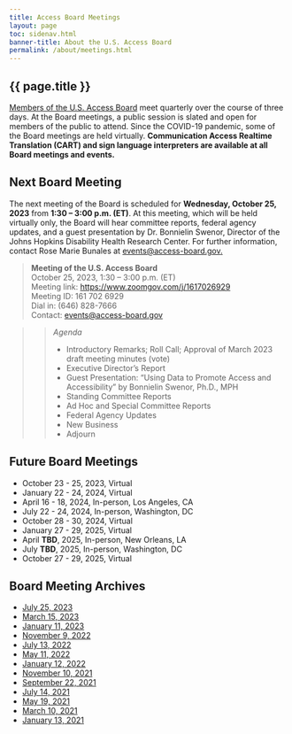 ```yaml
---
title: Access Board Meetings
layout: page
toc: sidenav.html
banner-title: About the U.S. Access Board
permalink: /about/meetings.html
---
```


## {{ page.title }}

[Members of the U.S. Access Board](https://www.access-board.gov/about/board-members/) meet quarterly over the course of three days. At the Board meetings, a public session is slated and open for members of the public to attend. Since the COVID-19 pandemic, some of the Board meetings are held virtually. **Communication Access Realtime Translation (CART) and sign language interpreters are available at all Board meetings and events.** 

## Next Board Meeting

The next meeting of the Board is scheduled for **Wednesday, October 25, 2023** from **1:30 – 3:00 p.m. (ET)**.  At this meeting, which will be held virtually only, the Board will hear committee reports, federal agency updates, and a guest presentation by Dr. Bonnielin Swenor, Director of the Johns Hopkins Disability Health Research Center. For further information, contact Rose Marie Bunales at [events@access-board.gov.](mailto:events@access-board.gov)  

> **Meeting of the U.S. Access Board**  \
> October 25, 2023, 1:30 – 3:00 p.m. (ET) \
> Meeting link: <https://www.zoomgov.com/j/1617026929> \
> Meeting ID: 161 702 6929 \
> Dial in: (646) 828-7666  \
> Contact: [events@access-board.gov](mailto:events@access-board.gov) 

>> *Agenda*   
>> * Introductory Remarks; Roll Call; Approval of March 2023 draft meeting minutes (vote) 
>> * Executive Director’s Report 
>> * Guest Presentation: “Using Data to Promote Access and Accessibility” by Bonnielin Swenor, Ph.D., MPH 
>> * Standing Committee Reports 
>> * Ad Hoc and Special Committee Reports 
>> * Federal Agency Updates 
>> * New Business 
>> * Adjourn

## Future Board Meetings

- October 23 - 25, 2023, Virtual
- January 22 - 24, 2024, Virtual
- April 16 - 18, 2024, In-person, Los Angeles, CA
- July 22 - 24, 2024, In-person, Washington, DC
- October 28 - 30, 2024, Virtual
- January 27 - 29, 2025, Virtual
- April **TBD**, 2025, In-person, New Orleans, LA
- July **TBD**, 2025, In-person, Washington, DC
- October 27 - 29, 2025, Virtual

## Board Meeting Archives

- [July 25, 2023](https://www.youtube.com/embed/LUgAv8c_HzY)
- [March 15, 2023](https://www.youtube.com/watch?v=Hd619gImSQY) 
- [January 11, 2023](https://www.youtube.com/watch?v=SjPeYA4Lfi8)
- [November 9, 2022](https://www.youtube.com/watch?v=kL4IKkiOLHA)
- [July 13, 2022](https://www.youtube.com/watch?v=Mth5VLrWkr0)
- [May 11, 2022](https://www.youtube.com/watch?v=YEzOVtpOGaY)
- [January 12, 2022](https://www.youtube.com/watch?v=gJAbbPOILCg)
- [November 10, 2021](https://www.youtube.com/watch?v=mDKLJurVTcY)
- [September 22, 2021](https://www.youtube.com/watch?v=VBJBi-DQRRk)
- [July 14, 2021](https://www.youtube.com/watch?v=078ZOzcZaSs)
- [May 19, 2021](https://www.youtube.com/watch?v=-0YkBZZEoss)
- [March 10, 2021](https://www.youtube.com/watch?v=xI1j1V1SyjE)
- [January 13, 2021](https://www.youtube.com/watch?v=rR9RfhvM2sU&t=859s)
